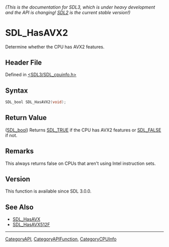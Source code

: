 ###### (This is the documentation for SDL3, which is under heavy development and the API is changing! [SDL2](https://wiki.libsdl.org/SDL2/) is the current stable version!)
# SDL_HasAVX2

Determine whether the CPU has AVX2 features.

## Header File

Defined in [<SDL3/SDL_cpuinfo.h>](https://github.com/libsdl-org/SDL/blob/main/include/SDL3/SDL_cpuinfo.h)

## Syntax

```c
SDL_bool SDL_HasAVX2(void);
```

## Return Value

([SDL_bool](SDL_bool)) Returns [SDL_TRUE](SDL_TRUE) if the CPU has AVX2
features or [SDL_FALSE](SDL_FALSE) if not.

## Remarks

This always returns false on CPUs that aren't using Intel instruction sets.

## Version

This function is available since SDL 3.0.0.

## See Also

- [SDL_HasAVX](SDL_HasAVX)
- [SDL_HasAVX512F](SDL_HasAVX512F)

----
[CategoryAPI](CategoryAPI), [CategoryAPIFunction](CategoryAPIFunction), [CategoryCPUInfo](CategoryCPUInfo)

